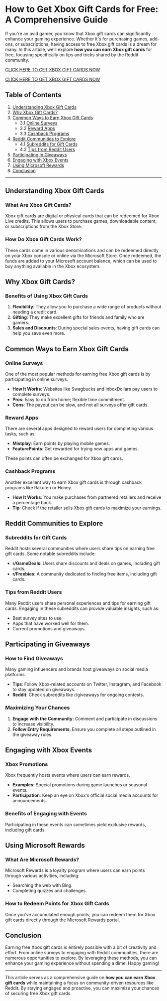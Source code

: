 # How to Get Xbox Gift Cards for Free: A Comprehensive Guide

If you're an avid gamer, you know that Xbox gift cards can significantly enhance your gaming experience. Whether it's for purchasing games, add-ons, or subscriptions, having access to free Xbox gift cards is a dream for many. In this article, we’ll explore **how you can earn Xbox gift cards** for free, focusing specifically on tips and tricks shared by the Reddit community. 

[CLICK HERE TO GET XBOX GIFT CARDS NOW](https://todaylink.site/freegiftcard/)


[CLICK HERE TO GET XBOX GIFT CARDS NOW](https://todaylink.site/freegiftcard/)

## Table of Contents

1. [Understanding Xbox Gift Cards](#understanding-xbox-gift-cards)
2. [Why Xbox Gift Cards?](#why-xbox-gift-cards)
3. [Common Ways to Earn Xbox Gift Cards](#common-ways-to-earn-xbox-gift-cards)
   - 3.1 [Online Surveys](#online-surveys)
   - 3.2 [Reward Apps](#reward-apps)
   - 3.3 [Cashback Programs](#cashback-programs)
4. [Reddit Communities to Explore](#reddit-communities-to-explore)
   - 4.1 [Subreddits for Gift Cards](#subreddits-for-gift-cards)
   - 4.2 [Tips from Reddit Users](#tips-from-reddit-users)
5. [Participating in Giveaways](#participating-in-giveaways)
6. [Engaging with Xbox Events](#engaging-with-xbox-events)
7. [Using Microsoft Rewards](#using-microsoft-rewards)
8. [Conclusion](#conclusion)

---

## Understanding Xbox Gift Cards

### What Are Xbox Gift Cards?

Xbox gift cards are digital or physical cards that can be redeemed for Xbox Live credits. This allows users to purchase games, downloadable content, or subscriptions from the Xbox Store. 

### How Do Xbox Gift Cards Work?

These cards come in various denominations and can be redeemed directly on your Xbox console or online via the Microsoft Store. Once redeemed, the funds are added to your Microsoft account balance, which can be used to buy anything available in the Xbox ecosystem.

## Why Xbox Gift Cards?

### Benefits of Using Xbox Gift Cards

1. **Flexibility**: They allow you to purchase a wide range of products without needing a credit card.
2. **Gifting**: They make excellent gifts for friends and family who are gamers.
3. **Sales and Discounts**: During special sales events, having gift cards can help you save even more.

## Common Ways to Earn Xbox Gift Cards

### Online Surveys

One of the most popular methods for earning free Xbox gift cards is by participating in online surveys. 

- **How It Works**: Websites like Swagbucks and InboxDollars pay users to complete surveys.
- **Pros**: Easy to do from home; flexible time commitment.
- **Cons**: The payout can be slow, and not all surveys offer gift cards.

### Reward Apps

There are several apps designed to reward users for completing various tasks, such as:

- **Mistplay**: Earn points by playing mobile games.
- **FeaturePoints**: Get rewarded for trying new apps and games.

These points can often be exchanged for Xbox gift cards.

### Cashback Programs

Another excellent way to earn Xbox gift cards is through cashback programs like Rakuten or Honey. 

- **How It Works**: You make purchases from partnered retailers and receive a percentage back.
- **Tip**: Check if the retailer sells Xbox gift cards to maximize your earnings.

## Reddit Communities to Explore

### Subreddits for Gift Cards

Reddit hosts several communities where users share tips on earning free gift cards. Some notable subreddits include:

- **r/GameDeals**: Users share discounts and deals on games, including gift cards.
- **r/Freebies**: A community dedicated to finding free items, including gift cards.

### Tips from Reddit Users

Many Reddit users share personal experiences and tips for earning gift cards. Engaging in these subreddits can provide valuable insights, such as:

- Best survey sites to use.
- Apps that have worked well for them.
- Current promotions and giveaways.

## Participating in Giveaways

### How to Find Giveaways

Many gaming influencers and brands host giveaways on social media platforms. 

- **Tips**: Follow Xbox-related accounts on Twitter, Instagram, and Facebook to stay updated on giveaways.
- **Reddit**: Check subreddits like r/giveaways for ongoing contests.

### Maximizing Your Chances

1. **Engage with the Community**: Comment and participate in discussions to increase visibility.
2. **Follow Entry Requirements**: Ensure you complete all steps outlined in the giveaway rules.

## Engaging with Xbox Events

### Xbox Promotions

Xbox frequently hosts events where users can earn rewards. 

- **Examples**: Special promotions during game launches or seasonal events.
- **Participation**: Keep an eye on Xbox's official social media accounts for announcements.

### Benefits of Engaging with Events

Participating in these events can sometimes yield exclusive rewards, including gift cards.

## Using Microsoft Rewards

### What Are Microsoft Rewards?

Microsoft Rewards is a loyalty program where users can earn points through various activities, including:

- Searching the web with Bing.
- Completing quizzes and challenges.

### How to Redeem Points for Xbox Gift Cards

Once you’ve accumulated enough points, you can redeem them for Xbox gift cards directly through the Microsoft Rewards portal.

## Conclusion

Earning free Xbox gift cards is entirely possible with a bit of creativity and effort. From online surveys to engaging with Reddit communities, there are numerous opportunities to explore. By leveraging these methods, you can enhance your gaming experience without spending a dime. Happy gaming!

---

This article serves as a comprehensive guide on **how you can earn Xbox gift cards** while maintaining a focus on community-driven resources like Reddit. By staying engaged and proactive, you can maximize your chances of securing free Xbox gift cards.
